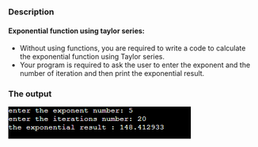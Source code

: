 ### Description

#### Exponential function using taylor series:

- Without using functions, you are required to write a code to calculate the exponential function using Taylor series. 
- Your program is required to ask the user to enter the exponent and the number of iteration and then print the exponential result.

### The output

![Homework_output](Homework_output.png)